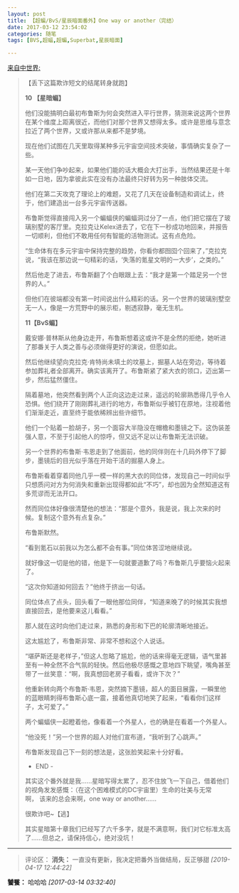 ```yaml
---
layout: post
title: 【超蝙/BvS/星辰暗面番外】One way or another（完结）
date: 2017-03-12 23:54:02
categories: 随笔
tags: [BVS,超蝠,超蝙,Superbat,星辰暗面]

---
```

[来自中世界:](http://frommidworld.lofter.com/post/258694_ea69266)

> 【丢下这篇欺诈短文的结尾转身就跑】
> 
> **10 【星暗蝙】**
> 
> 他们没能搞明白最初布鲁斯为何会突然进入平行世界，猜测来说这两个世界在某个维度上距离很近，而他们对那个世界又想得太多。或许是思维与意念拉近了两个世界，又或许那从来都不是梦境。
> 
> 现在他们试图在几天里取得某种多元宇宙空间技术突破，事情确实复杂了一些。
> 
> 某一天他们争吵起来，如果他们能的话大概会大打出手，当然结果还是十年如一日地，因为拿彼此实在没有办法最终只好转为另一种肢体交流。
> 
> 他们在第二天攻克了理论上的难题，又花了几天在设备制造和调试上，终于，他们建造出一台多元宇宙传送器。
> 
> 布鲁斯觉得直接闯入另一个蝙蝠侠的蝙蝠洞过分了一点，他们把它摆在了玻璃别墅的客厅里。克拉克让Kelex进去了，它在下一秒成功地回来，并报告一切顺利，但他们不敢用任何有智能的活物测试。这有点危险。
> 
> “生命体有在多元宇宙中保持完整的趋势，你看你都囫囵个回来了，”克拉克说，“我该在那边说一句精彩的话，‘失落的氪星文明的一大步’，之类的。”
> 
> 然后他走了进去，布鲁斯翻了个白眼跟上去：“我才是第一个踏足另一个世界的人。”
> 
> 但他们在彼端都没有第一时间说出什么精彩的话。另一个世界的玻璃别墅空无一人，像是一方荒野中的展示柜，剔透寂静，毫无生机。
> 
> **11【BvS蝙】**
> 
> 戴安娜·普林斯从他身边走开，布鲁斯想着这或许不是全然的拒绝，她听进了那番关于人类之善与必须做得更好的演说，但愿如此。
> 
> 然后他继续望向克拉克·肯特尚未填土的坟墓上，掘墓人站在旁边，等待着参加葬礼者全部离开。确实该离开了。布鲁斯紧了紧大衣的领口，迈出第一步，然后猛然僵住。
> 
> 隔着墓地，他突然看到两个人正向这边走过来，遥远的轮廓熟悉得几乎令人恐惧。他们绕开了刚刚葬礼进行的地方，布鲁斯似乎被钉在原地，注视着他们渐渐走近，直至终于能依稀辨出些许细节。
> 
> 他们一个贴着一脸胡子，另一个面容大半隐没在帽檐和墨镜之下。这伪装差强人意，不至于引起他人的惊呼，但又远不足以让布鲁斯无法识破。
> 
> 另一个世界的布鲁斯·韦恩走到了他面前，他的同伴则在十几码外停下了脚步，墨镜后的目光似乎落在开始干活的掘墓人身上。
> 
> 布鲁斯看着穿着同他几乎一模一样的黑大衣的同位体，发现自己一时间似乎只想质问对方为何消失和重新出现得都如此“不巧”，却也因为全然知道这有多荒谬而无法开口。
> 
> 然而同位体好像很清楚他的想法：“那是个意外，我是说，我上次来的时候。复制这个意外有点复杂。”
> 
> 布鲁斯默然。
> 
> “看到氪石以前我以为怎么都不会有事。”同位体苦涩地继续说。
> 
> 就好像这一切是他的错，他是下一句就要道歉了吗？布鲁斯几乎要恼火起来了。
> 
> “这次你知道如何回去？”他终于挤出一句话。
> 
> 同位体点了点头，回头看了一眼他那位同伴，“知道来晚了的时候其实我想直接回去，是他要来这儿看看。”
> 
> 那人就在这时向他们走过来，熟悉的身形和下巴的轮廓清晰地接近。
> 
> 这太尴尬了，布鲁斯非常、非常不想和这个人说话。
> 
> “堪萨斯还是老样子，”但这人忽略了尴尬，他的话来得毫无逻辑，语气里甚至有一种全然不合气氛的轻快。然后他极尽感慨之意地四下眺望，嘴角甚至带了一丝笑意：“啊，我真想回老房子看看，或许下次？”
> 
> 他重新转向两个布鲁斯·韦恩，突然摘下墨镜，超人的面目展露，一瞬里他的蓝眼睛刺得布鲁斯心底一震，接着他真切地笑了起来，“看看你们这样子，太可爱了。”
> 
> 两个蝙蝠侠一起瞪着他，像看着一个外星人，也的确是在看着一个外星人。
> 
> “他没死！”另一个世界的超人对他们宣布道，“我听到了心跳声。”
> 
> 布鲁斯发现自己下一刻的想法是，这张脸笑起来十分好看。
> 
> - END -
> 
> 其实这个番外就是我……星暗写得太累了，忍不住放飞一下自己，借着他们的视角发发感慨：（在这个困难模式的DC宇宙里）生命的壮美与无常啊， 该来的总会来啊，one way or another……
> 
> 很欺诈吧~【逃】
> 
> 其实星暗第十章我们已经写了六千多字，就是不满意啊，我们对它标准太高了……但总之，请保持信心，绝对没坑！
---
>评论区：
>**消失：** 一直没有更新，我决定把番外当做结局，反正够甜  *[2019-04-17 12:44:22]*
>
**饕餮：** 哈哈哈  *[2017-03-14 03:32:40]*
>
